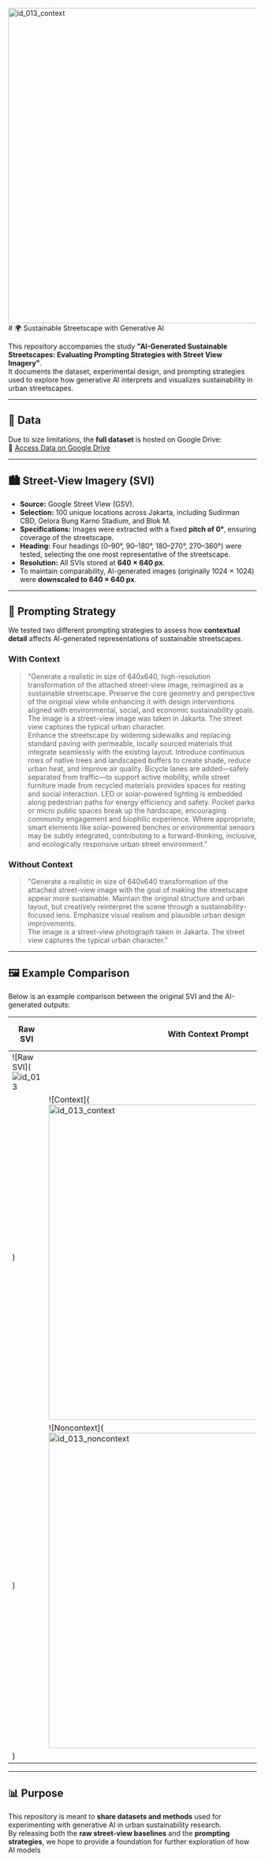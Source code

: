 <img width="640" height="640" alt="id_013_context" src="https://github.com/user-attachments/assets/5004c82d-3bb7-41bf-ad27-7e74c0830bdc" /># 🌍 Sustainable Streetscape with Generative AI

This repository accompanies the study **"AI-Generated Sustainable Streetscapes: Evaluating Prompting Strategies with Street View Imagery"**.  
It documents the dataset, experimental design, and prompting strategies used to explore how generative AI interprets and visualizes sustainability in urban streetscapes.  

---

## 📂 Data

Due to size limitations, the **full dataset** is hosted on Google Drive:  
🔗 [Access Data on Google Drive](https://drive.google.com/drive/folders/146fr_X6RyH2bcb7deB25jdutXmJhRlqx?usp=sharing)

---

## 🏙️ Street-View Imagery (SVI)

- **Source:** Google Street View (GSV).  
- **Selection:** 100 unique locations across Jakarta, including Sudirman CBD, Gelora Bung Karno Stadium, and Blok M.  
- **Specifications:** Images were extracted with a fixed **pitch of 0°**, ensuring coverage of the streetscape.  
- **Heading:** Four headings (0–90°, 90–180°, 180–270°, 270–360°) were tested, selecting the one most representative of the streetscape.  
- **Resolution:** All SVIs stored at **640 × 640 px**.  
- To maintain comparability, AI-generated images (originally 1024 × 1024) were **downscaled to 640 × 640 px**.  

---

## 📝 Prompting Strategy

We tested two different prompting strategies to assess how **contextual detail** affects AI-generated representations of sustainable streetscapes.

### With Context
> "Generate a realistic in size of 640x640, high-resolution transformation of the attached street-view image, reimagined as a sustainable streetscape. Preserve the core geometry and perspective of the original view while enhancing it with design interventions aligned with environmental, social, and economic sustainability goals.  
> The image is a street-view image was taken in Jakarta. The street view captures the typical urban character.  
> Enhance the streetscape by widening sidewalks and replacing standard paving with permeable, locally sourced materials that integrate seamlessly with the existing layout. Introduce continuous rows of native trees and landscaped buffers to create shade, reduce urban heat, and improve air quality. Bicycle lanes are added—safely separated from traffic—to support active mobility, while street furniture made from recycled materials provides spaces for resting and social interaction. LED or solar-powered lighting is embedded along pedestrian paths for energy efficiency and safety. Pocket parks or micro public spaces break up the hardscape, encouraging community engagement and biophilic experience. Where appropriate, smart elements like solar-powered benches or environmental sensors may be subtly integrated, contributing to a forward-thinking, inclusive, and ecologically responsive urban street environment."

### Without Context
> "Generate a realistic in size of 640x640 transformation of the attached street-view image with the goal of making the streetscape appear more sustainable. Maintain the original structure and urban layout, but creatively reinterpret the scene through a sustainability-focused lens. Emphasize visual realism and plausible urban design improvements.  
> The image is a street-view photograph taken in Jakarta. The street view captures the typical urban character."

---

## 🖼️ Example Comparison

Below is an example comparison between the original SVI and the AI-generated outputs:  

| Raw SVI | With Context Prompt | Without Context Prompt |  
|---------|---------------------|-------------------------|  
| ![Raw SVI](![id_013](https://github.com/user-attachments/assets/1df77718-68b5-4327-99a9-f408bc965265)
) | ![Context](<img width="640" height="640" alt="id_013_context" src="https://github.com/user-attachments/assets/0ceb6773-533f-4161-aada-33565876113f" />
) | ![Noncontext](<img width="640" height="640" alt="id_013_noncontext" src="https://github.com/user-attachments/assets/bf02b8d8-df57-425b-ab7e-aa2b445ecf11" />
) |  

---

## 📊 Purpose

This repository is meant to **share datasets and methods** used for experimenting with generative AI in urban sustainability research.  
By releasing both the **raw street-view baselines** and the **prompting strategies**, we hope to provide a foundation for further exploration of how AI models

